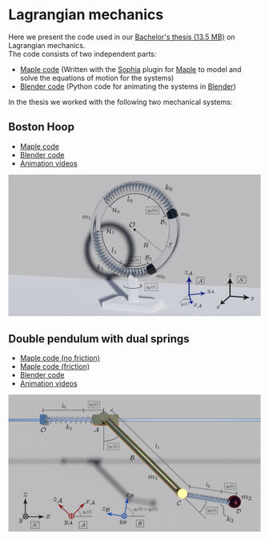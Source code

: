 # Lagrangian mechanics

Here we present the code used in our [Bachelor's thesis (13.5 MB)](https://github.com/filipstrand/lagrangian-mechanics/blob/master/thesis/bachelors_thesis.pdf) on Lagrangian mechanics.  
The code consists of two independent parts: 

* [Maple code](https://github.com/filipstrand/lagrangian-mechanics/blob/master/maple_code) (Written with the [Sophia](http://www.mech.kth.se/~nap/F_fk/sophia/) plugin for [Maple](https://www.maplesoft.com/products/Maple/) to model and solve the equations of motion for the systems)
* [Blender code](https://github.com/filipstrand/lagrangian-mechanics/blob/master/blender_code) (Python code for animating the systems in [Blender](https://www.blender.org))

In the thesis we worked with the following two mechanical systems:   

## Boston Hoop

* [Maple code](https://github.com/filipstrand/lagrangian-mechanics/blob/master/maple_code/boston_hoop.mpl)
* [Blender code](https://github.com/filipstrand/lagrangian-mechanics/blob/master/blender_code/boston_hoop_blender.py)
* [Animation videos](https://www.youtube.com/watch?v=cKMxSKV5acQ)

![alt tag](https://raw.githubusercontent.com/filipstrand/lagrangian-mechanics/master/images/boston_hoop.jpg)



## Double pendulum with dual springs

* [Maple code (no friction)](https://github.com/filipstrand/lagrangian-mechanics/blob/master/maple_code/double_pendulum.mpl)
* [Maple code (friction)](https://github.com/filipstrand/lagrangian-mechanics/blob/master/maple_code/double_pendulum_friction.mpl)
* [Blender code](https://github.com/filipstrand/lagrangian-mechanics/blob/master/blender_code/double_pendulum_blender.py)
* [Animation videos](https://www.youtube.com/watch?v=vDLLvorw2F4)

![alt tag](https://raw.githubusercontent.com/filipstrand/lagrangian-mechanics/master/images/double_pendulum.jpg)




